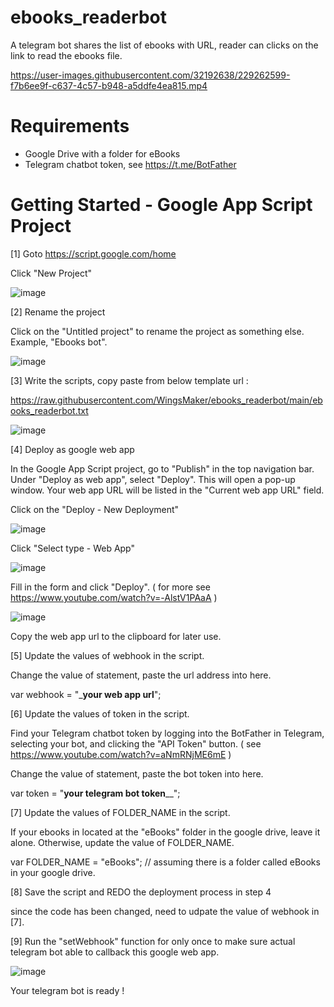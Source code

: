 # ebooks_readerbot
A telegram bot shares the list of ebooks with URL, reader can clicks on the link to read the ebooks file.

https://user-images.githubusercontent.com/32192638/229262599-f7b6ee9f-c637-4c57-b948-a5ddfe4ea815.mp4



# Requirements
- Google Drive with a folder for eBooks
- Telegram chatbot token, see https://t.me/BotFather

# Getting Started - Google App Script Project
[1] Goto https://script.google.com/home 

Click "New Project" 

![image](https://user-images.githubusercontent.com/32192638/229261975-fa19519d-0a10-4e20-9642-065f30de4679.png)


[2] Rename the project

Click on the "Untitled project" to rename the project as something else. Example, "Ebooks bot".

![image](https://user-images.githubusercontent.com/32192638/229262072-5c90f86e-3459-42f5-b283-120079de578a.png)


[3] Write the scripts, copy paste from below template url :

https://raw.githubusercontent.com/WingsMaker/ebooks_readerbot/main/ebooks_readerbot.txt

![image](https://user-images.githubusercontent.com/32192638/229261805-e614d884-bfe5-4146-8c92-fccee8509eb1.png)

[4] Deploy as google web app

In the Google App Script project, go to "Publish" in the top navigation bar. 
Under "Deploy as web app", select "Deploy". This will open a pop-up window. 
Your web app URL will be listed in the "Current web app URL" field.

Click on the "Deploy - New Deployment"

![image](https://user-images.githubusercontent.com/32192638/209758084-a48fdfd0-4eb8-45be-af04-1642c3c05ed8.png)

Click "Select type - Web App"

![image](https://user-images.githubusercontent.com/32192638/209758240-b3d00b5c-09de-4355-be1d-b6193269409f.png)

Fill in the form and click "Deploy".
( for more see https://www.youtube.com/watch?v=-AlstV1PAaA )

![image](https://user-images.githubusercontent.com/32192638/209758768-29dda612-80c7-425e-8a39-e3e80d2fe5bc.png)

Copy the web app url to the clipboard for later use.

[5] Update the values of webhook in the script.

Change the value of statement, paste the url address into here.

var webhook = "___your web app url__";

[6] Update the values of token in the script.

Find your Telegram chatbot token by logging into the BotFather in Telegram, selecting your bot, 
and clicking the "API Token" button.
( see https://www.youtube.com/watch?v=aNmRNjME6mE )

Change the value of statement, paste the bot token into here.

var token = "__your telegram bot token____";

[7] Update the values of FOLDER_NAME in the script.

If your ebooks in located at the "eBooks" folder in the google drive, leave it alone.
Otherwise, update the value of FOLDER_NAME.

var FOLDER_NAME = "eBooks"; // assuming there is a folder called eBooks in your google drive.

[8] Save the script and REDO the deployment process in step 4 

since the code has been changed, need to udpate the value of webhook in [7].

[9] Run the "setWebhook" function for only once to make sure actual telegram bot 
able to callback this google web app.

![image](https://user-images.githubusercontent.com/32192638/229262318-1d1e0980-745b-4362-8363-200e6848be5e.png)

Your telegram bot is ready !

